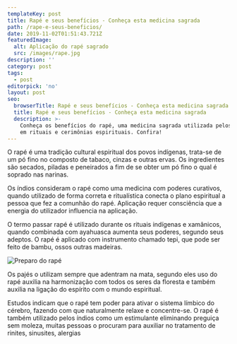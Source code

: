 ```yaml
---
templateKey: post
title: Rapé e seus benefícios - Conheça esta medicina sagrada
path: /rape-e-seus-beneficios/
date: 2019-11-02T01:51:43.721Z
featuredImage:
  alt: Aplicação do rapé sagrado
  src: /images/rape.jpg
description: ''
category: post
tags:
  - post
editorpick: 'no'
layout: post
seo:
  browserTitle: Rapé e seus benefícios - Conheça esta medicina sagrada
  title: Rapé e seus benefícios - Conheça esta medicina sagrada
  description: >-
    Conheça os benefícios do rapé, uma medicina sagrada utilizada pelos índios
    em rituais e cerimônias espirituais. Confira!
---
```

O rapé é uma tradição cultural espiritual dos povos indígenas, trata-se de um pó fino no composto de tabaco, cinzas e outras ervas. Os ingredientes são secados, piladas e peneirados a fim de se obter um pó fino o qual é soprado nas narinas.

Os índios consideram o rapé como uma medicina com poderes curativos, quando utilizado de forma correta e ritualística conecta o plano espiritual a pessoa que fez a comunhão do rapé. Aplicação requer consciência que a energia do utilizador influencia na aplicação.

O termo passar rapé é utilizado durante os rituais indígenas e xamânicos, quando combinada com ayahuasca aumenta seus poderes, segundo seus adeptos. O rapé é aplicado com instrumento chamado tepi, que pode ser feito de bambu, ossos outras madeiras.

![Preparo do rapé](/images/preparo-do-rapé.jpg "Preparo do rapé")

Os pajés o utilizam sempre que adentram na mata, segundo eles uso do rapé auxilia na harmonização com todos os seres da floresta e também auxilia na ligação do espírito com o mundo espiritual.

Estudos indicam que o rapé tem poder para ativar o sistema límbico do cérebro, fazendo com que naturalmente relaxe e concentre-se. O rapé é também utilizado pelos índios como um estimulante eliminando preguiça sem moleza, muitas pessoas o procuram para auxiliar no tratamento de rinites, sinusites, alergias
